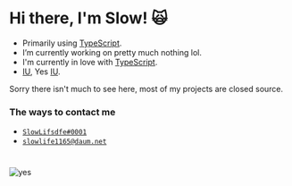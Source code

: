 # Hi there, I'm Slow! 🙀

- Primarily using [TypeScript](https://www.typescriptlang.org/).
- I’m currently working on pretty much nothing lol.
- I'm currently in love with [TypeScript](https://www.typescriptlang.org/).
- [IU](http://edam-ent.com/html/sub03/sub03_0301_view), Yes [IU](http://edam-ent.com/html/sub03/sub03_0301_view).

Sorry there isn't much to see here, most of my projects are closed source.

### The ways to contact me

- <a href="https://discord.com/users/374905512661221377">`SlowLifsdfe#0001`</a>
- <a href="mailto:slowlife1165@daum.net">`slowlife1165@daum.net`</a>

#

![yes](https://i.imgur.com/FaTsvPu.gif)
